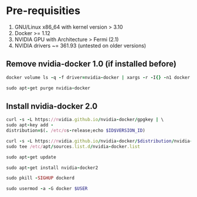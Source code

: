 # Pre-requisities
1. GNU/Linux x86_64 with kernel version > 3.10
2. Docker >= 1.12
3. NVIDIA GPU with Architecture > Fermi (2.1)
4. NVIDIA drivers ~= 361.93 (untested on older versions)

## Remove nvidia-docker 1.0 (if installed before)
```ruby
docker volume ls -q -f driver=nvidia-docker | xargs -r -I{} -n1 docker ps -q -a -f volume={} | xargs -r docker rm -f

sudo apt-get purge nvidia-docker
```

## Install nvidia-docker 2.0
```ruby
curl -s -L https://nvidia.github.io/nvidia-docker/gpgkey | \
sudo apt-key add -
distribution=$(. /etc/os-release;echo $ID$VERSION_ID)
```
```ruby
curl -s -L https://nvidia.github.io/nvidia-docker/$distribution/nvidia-docker.list | \
sudo tee /etc/apt/sources.list.d/nvidia-docker.list
```
```ruby
sudo apt-get update
```
```ruby
sudo apt-get install nvidia-docker2

sudo pkill -SIGHUP dockerd
```
```ruby
sudo usermod -a -G docker $USER
```

